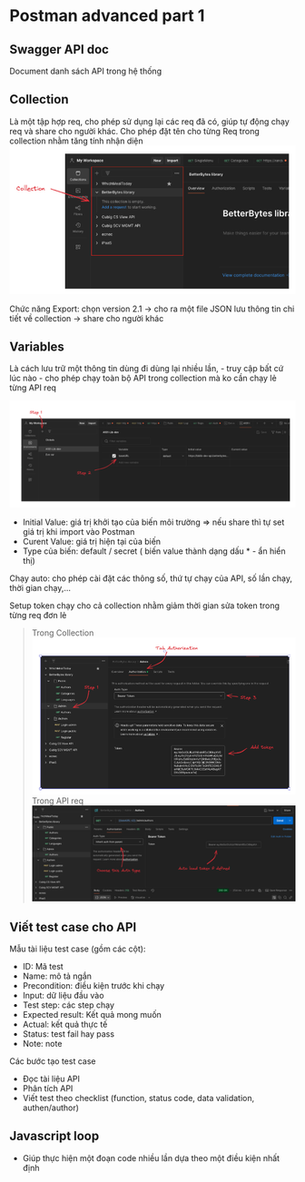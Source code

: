 # Postman advanced part 1

## Swagger API doc
Document danh sách API trong hệ thống

## Collection
Là một tập hợp req, cho phép sử dụng lại các req đã có, giúp tự động chạy req và share cho người khác.
Cho phép đặt tên cho từng Req trong collection nhằm tăng tính nhận diện
![Postman Collection](image.png)

Chức năng Export: chọn version 2.1 -> cho ra một file JSON lưu thông tin chi tiết về collection -> share cho người khác

## Variables
Là cách lưu trữ một thông tin dùng đi dùng lại nhiều lần, 
    - truy cập bất cứ lúc nào
    - cho phép chạy toàn bộ API trong collection mà ko cần chạy lẻ từng API req

![Environment Variable](image-1.png)

- Initial Value: giá trị khởi tạo của biến môi trường => nếu share thì tự set giá trị khi import vào Postman
- Curent Value: giá trị hiện tại của biến
- Type của biến: default / secret ( biến value thành dạng dấu * - ẩn hiển thị)

Chạy auto: cho phép cài đặt các thông số, thứ tự chạy của API, số lần chạy, thời gian chạy,...

Setup token chạy cho cả collection nhằm giảm thời gian sửa token trong từng req đơn lẻ
> Trong Collection
![In the Collection](image-2.png)
> Trong API req
![In the req](image-3.png)

## Viết test case cho API
Mẫu tài liệu test case (gồm các cột):
- ID: Mã test
- Name: mô tả ngắn
- Precondition: điều kiện trước khi chạy
- Input: dữ liệu đầu vào
- Test step: các step chạy
- Expected result: Kết quả mong muốn
- Actual: kết quả thực tế
- Status: test fail hay pass
- Note: note

Các bước tạo test case
- Đọc tài liệu API
- Phân tích API
- Viết test theo checklist (function, status code, data validation, authen/author)

## Javascript loop
- Giúp thực hiện một đoạn code nhiều lần dựa theo một điều kiện nhất định